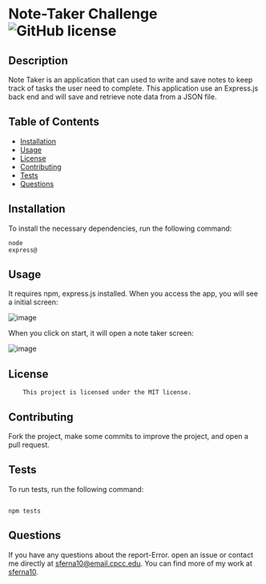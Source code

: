 # Note-Taker Challenge ![GitHub license](https://img.shields.io/badge/license-MIT-blue.svg)

## Description

Note Taker is an application that  can used to write and save notes to keep track of tasks the user need to complete.  This application use an Express.js back end and will save and retrieve note data from a JSON file.

## Table of Contents

* [Installation](#installation)
* [Usage](#usage)
* [License](#license)
* [Contributing](#contributing)
* [Tests](#test)
* [Questions](#questions)

## Installation

To install the necessary dependencies, run the following command:

```
node
express@

```

## Usage

It requires npm, express.js installed.
When you access the app, you will see a initial screen:

![image](https://github.com/sferna10/Note-Taker-Challenge/assets/139423719/59f2c647-49a9-44a0-91cc-57e1cfa218b2)

When you click on start, it will open a note taker screen:

![image](https://github.com/sferna10/Note-Taker-Challenge/assets/139423719/2802d816-e774-4394-b11f-5ea844b9f657)


## License 
    
        This project is licensed under the MIT license.

## Contributing

Fork the project, make some commits to improve the project, and open a pull request.

## Tests

To run tests, run the following command:
```

npm tests
```

## Questions

If you have any questions about the report-Error. open an issue or contact me  directly at sferna10@email.cpcc.edu. You can find more of my work at [sferna10](https://github.com/sferna10/).



